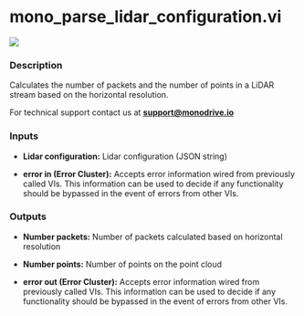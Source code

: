 # mono_parse_lidar_configuration.vi

<p class="img_container">
<img class="lg_img" src="../mono_parse_lidar_configuration.png"/>
</p>

### Description

Calculates the number of packets and the number of points in a LiDAR stream based on the horizontal resolution.

For technical support contact us at <b>support@monodrive.io</b> 

### Inputs

- **Lidar configuration:**  Lidar configuration (JSON string)
 

- **error in (Error Cluster):** Accepts error information wired from previously called VIs. This information can be used to decide if any functionality should be bypassed in the event of errors from other VIs. 

### Outputs

- **Number packets:**  Number of packets calculated based on horizontal resolution
 

- **Number points:**  Number of  points on the point cloud
 

- **error out (Error Cluster):** Accepts error information wired from previously called VIs. This information can be used to decide if any functionality should be bypassed in the event of errors from other VIs. 

<p>&nbsp;</p>
